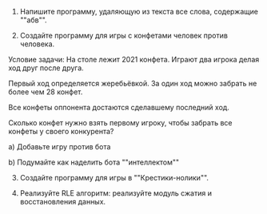 1. Напишите программу, удаляющую из текста все слова, содержащие ""абв"".


2. Создайте программу для игры с конфетами человек против человека.


Условие задачи: На столе лежит 2021 конфета. Играют два игрока делая ход друг после друга. 

Первый ход определяется жеребьёвкой. За один ход можно забрать не более чем 28 конфет. 

Все конфеты оппонента достаются сделавшему последний ход. 

Сколько конфет нужно взять первому игроку, чтобы забрать все конфеты у своего конкурента?


a) Добавьте игру против бота


b) Подумайте как наделить бота ""интеллектом""


3. Создайте программу для игры в ""Крестики-нолики"".


4. Реализуйте RLE алгоритм: реализуйте модуль сжатия и восстановления данных.
